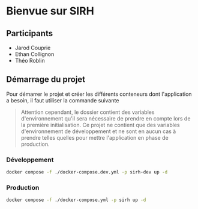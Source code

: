 # Bienvue sur SIRH

## Participants

- Jarod Couprie
- Ethan Collignon
- Théo Roblin

## Démarrage du projet

Pour démarrer le projet et créer les différents conteneurs dont l'application a besoin, il faut utiliser la commande
suivante
> Attention cependant, le dossier contient des variables d'environnement qu'il sera nécessaire de prendre en
> compte lors de la première initialisation. Ce projet ne contient que des variables d'environnement de développement et
> ne sont en aucun cas à prendre telles quelles pour mettre l'application en phase de production.

### Développement

```bash
docker compose -f ./docker-compose.dev.yml -p sirh-dev up -d
```

### Production

```bash
docker compose -f ./docker-compose.yml -p sirh up -d
```

